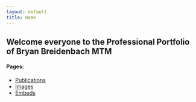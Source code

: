 ```yaml
---
layout: default
title: Home
---
```


## Welcome everyone to the Professional Portfolio of Bryan Breidenbach MTM


#### Pages:

- [Publications](https://www.taylorfrancis.com/chapters/edit/10.4324/9781003392583-16/tourism-role-addressing-poverty-asset-equity-mountain-west-bryan-breidenbach-david-knight?context=ubx&refId=204c92b6-8aed-4c59-8dd7-0cfb8f5b39dc)
- [Images](03-images-examples)
- [Embeds](04-embeds-examples)
